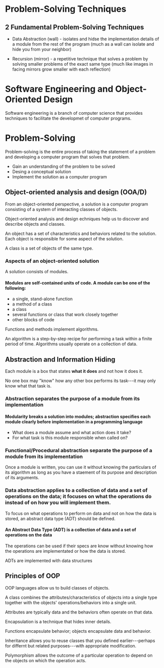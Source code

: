 # Problem-Solving Techniques

## 2 Fundamental Problem-Solving Techniques

* Data Abstraction (wall) - isolates and hidse the implementation details of a module from the rest of the program (much as a wall can isolate and hide you from your neighbor)

* Recursion (mirror) - a repetitive technique that solves a problem by solving smaller problems of the exact same type (much like images in facing mirrors grow smaller with each reflection)

# Software Engineering and Object-Oriented Design

Software engineering is a branch of computer science that provides techniques to facilitate the developmet of computer programs.

# Problem-Solving

Problem-solving is the entire process of taking the statement of a problem and developing a computer program that solves that problem. 

* Gain an understanding of the problem to be solved
* Desing a conceptual solution
* Implement the solution as a computer program

## Object-oriented analysis and design (OOA/D)

From an object-oriented perspective, a solution is a computer program consisting of a system of interacting classes of objects.

Object-oriented analysis and design echniques help us to discover and describe objects and classes.

An object has a set of characteristics and behaviors related to the solution. Each object is responsible for some aspect of the solution. 

A class is a set of objects of the same type.

### Aspects of an object-oriented solution

A solution consists of modules.

#### Modules are self-contained units of code. A module can be one of the following:

* a single, stand-alone function
* a method of a class
* a class
* several functions or class that work closely together
* other blocks of code

Functions and methods implement algorithms.

An algorithm is a step-by-step recipe for performing a task within a finite period of time. Algorithms usually operate on a collection of data.

## Abstraction and Information Hiding

Each module is a box that states **what it does** and not how it does it.

No one box may "know" how any other box performs its task---it may only know what that task is.

### Abstraction separates the purpose of a module from its implementation

#### Modularity breaks a solution into modules; abstraction specifies each module clearly before implementation in a programming language

* What does a module assume and what action does it take?
* For what task is this module responsible when called on?

### Functional/Procedural abstraction separate the purpose of a module from its implementation

Once a module is written, you can use it without knowing the particulars of its algorithm as long as you have a staement of its purpose and description of its arguments. 

### Data abstraction applies to a collection of data and a set of operations on the data; it focuses on what the operations do instead of on how you will implement them. 

To focus on what operations to perform on data and not on how the data is stored, an abstract data type (ADT) should be defined. 

#### An Abstract Data Type (ADT) is a collection of data and a set of operations on the data

The operations can be used if their specs are know without knowing how the operations are implementated or how the data is stored. 

ADTs are implemented with data structures

## Principles of OOP

OOP languages allow us to build classes of objects. 

A class combines the attributes/characteristics of objects into a single type together with the objects' operations/behaviors into a single unit.

Attributes are typically data and the behaviors often operate on that data. 

Encapsulation is a technique that hides inner details.

Functions encapsulate behavior; objects encapsulate data and behavior. 

Inheritance allows you to reuse classes that you defined earlier---perhaps for differnt but related purposes---with appropriate modification.

Polymorphism allows the outcome of a particular operation to depend on the objects on which the operation acts. 